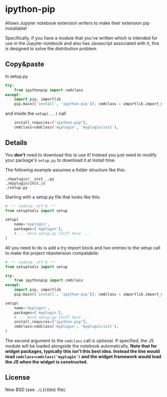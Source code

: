 # ipython-pip
Allows Jupyter notebook extension writers to make their extension pip installable!

Specifically, if you have a module that you've written which is intended for use in the Jupyter notebook and also has Javascript associated with it, this is designed to solve the distribution problem.

## Copy&paste
In setup.py

```python
try:
    from ipythonpip import cmdclass
except:
    import pip, importlib
    pip.main(['install', 'ipython-pip']); cmdclass = importlib.import_module('ipythonpip').cmdclass
```

and inside the `setup(...)` call

```python
    install_requires=["ipython-pip"],
    cmdclass=cmdclass('myplugin', 'myplugin/init'),
```

## Details
You **don't** need to download this to use it!  Instead you just need to modify your package's `setup.py` to download it at install time.

The following example assumes a folder structure like this:
```
./myplugin/__init__.py
./myplugin/init.js
./setup.py
```

Starting with a setup.py file that looks like this:
```python
# -*- coding: utf-8 -*-
from setuptools import setup

setup(
    name='myplugin',
    packages=['myplugin'],
    # ... more setup.py stuff here ...
)
```

All you need to do is add a try import block and two entries to the setup call to make the project nbextension compatabile:
```python
# -*- coding: utf-8 -*-
from setuptools import setup

try:
    from ipythonpip import cmdclass
except:
    import pip, importlib
    pip.main(['install', 'ipython-pip']); cmdclass = importlib.import_module('ipythonpip').cmdclass

setup(
    name='myplugin',
    packages=['myplugin'],
    # ... more setup.py stuff here ...
    install_requires=["ipython-pip"],
    cmdclass=cmdclass('myplugin', 'myplugin/init'),
)
```

The second argument to the `cmdclass` call is optional.  If specified, the JS module will be loaded alongside the notebook automatically.  **Note that for widget packages, typically this isn't this best idea.  Instead the line would read `cmdclass=cmdclass('myplugin')` and the widget framework would load the JS when the widget is constructed.**


## License
New BSD (see `./LICENSE` file).
